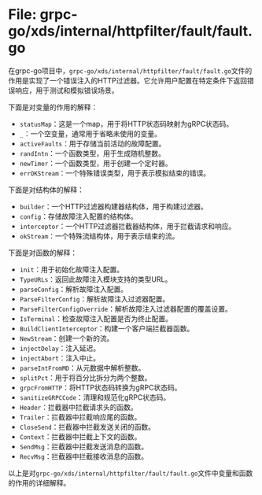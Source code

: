 # File: grpc-go/xds/internal/httpfilter/fault/fault.go

在grpc-go项目中，`grpc-go/xds/internal/httpfilter/fault/fault.go`文件的作用是实现了一个错误注入的HTTP过滤器。它允许用户配置在特定条件下返回错误响应，用于测试和模拟错误场景。

下面是对变量的作用的解释：

- `statusMap`：这是一个map，用于将HTTP状态码映射为gRPC状态码。
- `_`：一个空变量，通常用于省略未使用的变量。
- `activeFaults`：用于存储当前活动的故障配置。
- `randIntn`：一个函数类型，用于生成随机整数。
- `newTimer`：一个函数类型，用于创建一个定时器。
- `errOKStream`：一个特殊错误类型，用于表示模拟结束的错误。

下面是对结构体的解释：

- `builder`：一个HTTP过滤器构建器结构体，用于构建过滤器。
- `config`：存储故障注入配置的结构体。
- `interceptor`：一个HTTP过滤器拦截器结构体，用于拦截请求和响应。
- `okStream`：一个特殊流结构体，用于表示结束的流。

下面是对函数的解释：

- `init`：用于初始化故障注入配置。
- `TypeURLs`：返回此故障注入模块支持的类型URL。
- `parseConfig`：解析故障注入配置。
- `ParseFilterConfig`：解析故障注入过滤器配置。
- `ParseFilterConfigOverride`：解析故障注入过滤器配置的覆盖设置。
- `IsTerminal`：检查故障注入配置是否为终止配置。
- `BuildClientInterceptor`：构建一个客户端拦截器函数。
- `NewStream`：创建一个新的流。
- `injectDelay`：注入延迟。
- `injectAbort`：注入中止。
- `parseIntFromMD`：从元数据中解析整数。
- `splitPct`：用于将百分比拆分为两个整数。
- `grpcFromHTTP`：将HTTP状态码转换为gRPC状态码。
- `sanitizeGRPCCode`：清理和规范化gRPC状态码。
- `Header`：拦截器中拦截请求头的函数。
- `Trailer`：拦截器中拦截响应尾的函数。
- `CloseSend`：拦截器中拦截发送关闭的函数。
- `Context`：拦截器中拦截上下文的函数。
- `SendMsg`：拦截器中拦截发送消息的函数。
- `RecvMsg`：拦截器中拦截接收消息的函数。

以上是对`grpc-go/xds/internal/httpfilter/fault/fault.go`文件中变量和函数的作用的详细解释。

